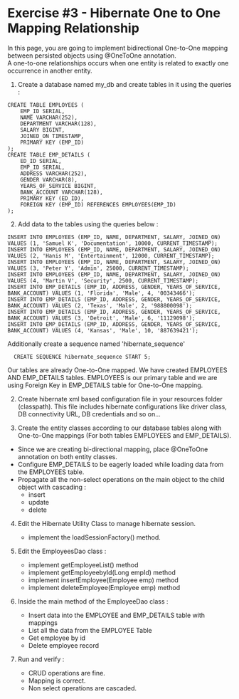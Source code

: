 # Exercise #3  - Hibernate One to One Mapping Relationship

In this page, you are going to implement bidirectional One-to-One mapping between persisted objects using @OneToOne annotation.  
A one-to-one relationships occurs when one entity is related to exactly one occurrence in another entity.


1. Create a database named my_db and create tables in it using the queries :
```
CREATE TABLE EMPLOYEES (
    EMP_ID SERIAL,
    NAME VARCHAR(252),
    DEPARTMENT VARCHAR(128),
    SALARY BIGINT,
    JOINED_ON TIMESTAMP,
    PRIMARY KEY (EMP_ID)
);
CREATE TABLE EMP_DETAILS (
    ED_ID SERIAL,
    EMP_ID SERIAL,
    ADDRESS VARCHAR(252),
    GENDER VARCHAR(8),
    YEARS_OF_SERVICE BIGINT,
    BANK_ACCOUNT VARCHAR(128),
    PRIMARY KEY (ED_ID),
    FOREIGN KEY (EMP_ID) REFERENCES EMPLOYEES(EMP_ID)
);
```

2. Add data to the tables using the queries below :
```
INSERT INTO EMPLOYEES (EMP_ID, NAME, DEPARTMENT, SALARY, JOINED_ON) VALUES (1, 'Samuel K', 'Documentation', 10000, CURRENT_TIMESTAMP);
INSERT INTO EMPLOYEES (EMP_ID, NAME, DEPARTMENT, SALARY, JOINED_ON) VALUES (2, 'Hanis M', 'Entertainment', 12000, CURRENT_TIMESTAMP);
INSERT INTO EMPLOYEES (EMP_ID, NAME, DEPARTMENT, SALARY, JOINED_ON) VALUES (3, 'Peter Y', 'Admin', 25000, CURRENT_TIMESTAMP);
INSERT INTO EMPLOYEES (EMP_ID, NAME, DEPARTMENT, SALARY, JOINED_ON) VALUES (4, 'Martin V', 'Security', 2500, CURRENT_TIMESTAMP);
INSERT INTO EMP_DETAILS (EMP_ID, ADDRESS, GENDER, YEARS_OF_SERVICE, BANK_ACCOUNT) VALUES (1, 'Florida', 'Male', 4, '00343466');
INSERT INTO EMP_DETAILS (EMP_ID, ADDRESS, GENDER, YEARS_OF_SERVICE, BANK_ACCOUNT) VALUES (2, 'Texas', 'Male', 2, '988800098');
INSERT INTO EMP_DETAILS (EMP_ID, ADDRESS, GENDER, YEARS_OF_SERVICE, BANK_ACCOUNT) VALUES (3, 'Detroit', 'Male', 6, '11129098');
INSERT INTO EMP_DETAILS (EMP_ID, ADDRESS, GENDER, YEARS_OF_SERVICE, BANK_ACCOUNT) VALUES (4, 'Kansas', 'Male', 10, '887639421');
```
Additionally create a sequence named 'hibernate_sequence'
```
  CREATE SEQUENCE hibernate_sequence START 5;
```

Our tables are already One-to-One mapped. We have created EMPLOYEES AND EMP_DETAILS tables. EMPLOYEES is our primary table and we are using Foreign Key in EMP_DETAILS table for One-to-One mapping.


2. Create hibernate xml based configuration file in your resources folder (classpath). This file includes hibernate configurations like driver class, DB connectivity URL, DB credentials and so on...


3. Create the entity classes according to our database tables along with One-to-One mappings (For both tables EMPLOYEES and EMP_DETAILS).
  - Since we are creating bi-directional mapping, place @OneToOne annotation on both entity classes.
  - Configure EMP_DETAILS to be eagerly loaded while loading data from the EMPLOYEES table.
  - Propagate all the non-select operations on the main object to the child object with cascading :
      - insert
      - update
      - delete


4. Edit the Hibernate Utility Class to manage hibernate session.
    - implement the loadSessionFactory() method.


5. Edit the EmployeesDao class :
    - implement getEmployeeList() method
    - implement getEmployeebyId(Long empId) method
    - implement insertEmployee(Employee emp) method
    - implement deleteEmployee(Employee emp) method


6. Inside the main method of the EmployeeDao class :
    - Insert data into the EMPLOYEE and EMP_DETAILS table with mappings
    - List all the data from the EMPLOYEE Table
    - Get employee by id
    - Delete employee record


7. Run and verify :
    - CRUD operations are fine.
    - Mapping is correct.
    - Non select operations are cascaded.
